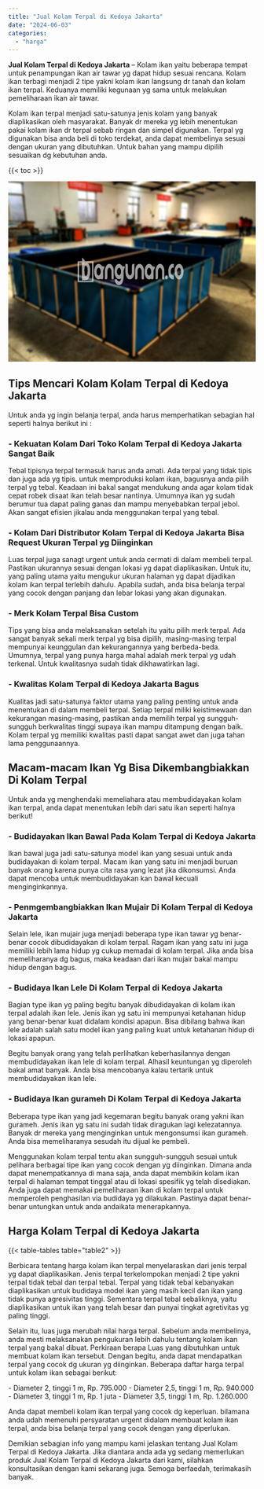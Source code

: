```yaml
---
title: "Jual Kolam Terpal di Kedoya Jakarta"
date: "2024-06-03"
categories: 
  - "harga"
---
```


**Jual Kolam Terpal di Kedoya Jakarta** – Kolam ikan yaitu beberapa tempat untuk penampungan ikan air tawar yg dapat hidup sesuai rencana. Kolam ikan terbagi menjadi 2 tipe yakni kolam ikan langsung dr tanah dan kolam ikan terpal. Keduanya memiliki kegunaan yg sama untuk melakukan pemeliharaan ikan air tawar.

Kolam ikan terpal menjadi satu-satunya jenis kolam yang banyak diaplikasikan oleh masyarakat. Banyak dr mereka yg lebih menentukan pakai kolam ikan dr terpal sebab ringan dan simpel digunakan. Terpal yg digunakan bisa anda beli di toko terdekat, anda dapat membelinya sesuai dengan ukuran yang dibutuhkan. Untuk bahan yang mampu dipilih sesuaikan dg kebutuhan anda.

{{< toc >}}

![Jual Kolam Terpal di Kedoya Jakarta](/images/jual-kolam-terpal-20.png)

## Tips Mencari Kolam Kolam Terpal di Kedoya Jakarta

Untuk anda yg ingin belanja terpal, anda harus memperhatikan sebagian hal seperti halnya berikut ini :

### \- Kekuatan Kolam Dari Toko Kolam Terpal di Kedoya Jakarta Sangat Baik

Tebal tipisnya terpal termasuk harus anda amati. Ada terpal yang tidak tipis dan juga ada yg tipis. untuk memproduksi kolam ikan, bagusnya anda pilih terpal yg tebal. Keadaan ini bakal sangat mendukung anda agar kolam tidak cepat robek disaat ikan telah besar nantinya. Umumnya ikan yg sudah berumur tua dapat paling ganas dan mampu menyebabkan terpal jebol. Akan sangat efisien jikalau anda menggunakan terpal yang tebal.

### \- Kolam Dari Distributor Kolam Terpal di Kedoya Jakarta Bisa Request Ukuran Terpal yg Diinginkan

Luas terpal juga sanagt urgent untuk anda cermati di dalam membeli terpal. Pastikan ukurannya sesuai dengan lokasi yg dapat diaplikasikan. Untuk itu, yang paling utama yaitu mengukur ukuran halaman yg dapat dijadikan kolam ikan terpal terlebih dahulu. Apabila sudah, anda bisa belanja terpal yang cocok dengan panjang dan lebar lokasi yang akan digunakan.

### \- Merk Kolam Terpal Bisa Custom

Tips yang bisa anda melaksanakan setelah itu yaitu pilih merk terpal. Ada sangat banyak sekali merk terpal yg bisa dipilih, masing-masing terpal mempunyai keunggulan dan kekurangannya yang berbeda-beda. Umumnya, terpal yang punya harga mahal adalah merk terpal yg udah terkenal. Untuk kwalitasnya sudah tidak dikhawatirkan lagi.

### \- Kwalitas Kolam Terpal di Kedoya Jakarta Bagus

Kualitas jadi satu-satunya faktor utama yang paling penting untuk anda menentukan di dalam membeli terpal. Setiap terpal miliki keistimewaan dan kekurangan masing-masing, pastikan anda memilih terpal yg sungguh-sungguh berkwalitas tinggi supaya ikan mampu ditampung dengan baik. Kolam terpal yg memiliki kwalitas pasti dapat sangat awet dan juga tahan lama penggunaannya.

## Macam-macam Ikan Yg Bisa Dikembangbiakkan Di Kolam Terpal

Untuk anda yg menghendaki memeliahara atau membudidayakan kolam ikan terpal, anda dapat menentukan lebih dari satu ikan seperti halnya berikut!

### \- Budidayakan Ikan Bawal Pada Kolam Terpal di Kedoya Jakarta

Ikan bawal juga jadi satu-satunya model ikan yang sesuai untuk anda budidayakan di kolam terpal. Macam ikan yang satu ini menjadi buruan banyak orang karena punya cita rasa yang lezat jika dikonsumsi. Anda dapat mencoba untuk membudidayakan kan bawal kecuali menginginkannya.

### \- Penmgembangbiakkan Ikan Mujair Di Kolam Terpal di Kedoya Jakarta

Selain lele, ikan mujair juga menjadi beberapa type ikan tawar yg benar-benar cocok dibudidayakan di kolam terpal. Ragam ikan yang satu ini juga memiliki lebih lama hidup yg cukup memadai di kolam terpal. Jika anda bisa memeliharanya dg bagus, maka keadaan dari ikan mujair bakal mampu hidup dengan bagus.

### \- Budidaya Ikan Lele Di Kolam Terpal di Kedoya Jakarta

Bagian type ikan yg paling begitu banyak dibudidayakan di kolam ikan terpal adalah ikan lele. Jenis ikan yg satu ini mempunyai ketahanan hidup yang benar-benar kuat didalam kondisi apapun. Bisa dibilang bahwa ikan lele adalah salah satu model ikan yang paling kuat untuk ketahanan hidup di lokasi apapun.

Begitu banyak orang yang telah perlihatkan keberhasilannya dengan membudidayakan ikan lele di kolam terpal. Alhasil keuntungan yg diperoleh bakal amat banyak. Anda bisa mencobanya kalau tertarik untuk membudidayakan ikan lele.

### \- Budidaya Ikan gurameh Di Kolam Terpal di Kedoya Jakarta

Beberapa type ikan yang jadi kegemaran begitu banyak orang yakni ikan gurameh. Jenis ikan yg satu ini sudah tidak diragukan lagi kelezatannya. Banyak dr mereka yang menginginkan untuk mengonsumsi ikan gurameh. Anda bisa memeliharanya sesudah itu dijual ke pembeli.

Menggunakan kolam terpal tentu akan sungguh-sungguh sesuai untuk pelihara berbagai tipe ikan yang cocok dengan yg diinginkan. Dimana anda dapat menempatkannya di mana saja, anda dapat membikin kolam ikan terpal di halaman tempat tinggal atau di lokasi spesifik yg telah disediakan. Anda juga dapat memakai pemeliharaan ikan di kolam terpal untuk memperoleh penghasilan via budidaya yg dilakukan. Pastinya dapat benar-benar untungkan untuk anda andaikata menerapkannya.

## Harga Kolam Terpal di Kedoya Jakarta

{{< table-tables table="table2" >}}

Berbicara tentang harga kolam ikan terpal menyelaraskan dari jenis terpal yg dapat diaplikasikan. Jenis terpal terkelompokan menjadi 2 tipe yakni terpal tidak tebal dan terpal tebal. Terpal yang tidak tebal kebanyakan diaplikasikan untuk budidaya model ikan yang masih kecil dan ikan yang tidak punya agresivitas tinggi. Sementara terpal tebal sebaliknya, yaitu diaplikasikan untuk ikan yang telah besar dan punyai tingkat agretivitas yg paling tinggi.

Selain itu, luas juga merubah nilai harga terpal. Sebelum anda membelinya, anda mesti melaksanakan pengukuran lebih dahulu tentang kolam ikan terpal yang bakal dibuat. Perkiraan berapa Luas yang dibutuhkan untuk membuat kolam ikan tersebut. Dengan begitu, anda dapat mendapatkan terpal yang cocok dg ukuran yg diinginkan. Beberapa daftar harga terpal untuk kolam ikan sebagai berikut:

\- Diameter 2, tinggi 1 m, Rp. 795.000 - Diameter 2,5, tinggi 1 m, Rp. 940.000 - Diameter 3, tinggi 1 m, Rp. 1 juta - Diameter 3,5, tinggi 1 m, Rp. 1.260.000

Anda dapat membeli kolam ikan terpal yang cocok dg keperluan. bilamana anda udah memenuhi persyaratan urgent didalam membuat kolam ikan terpal, anda bisa belanja terpal yang cocok dengan yang diperlukan.

Demikian sebagian info yang mampu kami jelaskan tentang Jual Kolam Terpal di Kedoya Jakarta. Jika diantara anda ada yg sedang memerlukan produk Jual Kolam Terpal di Kedoya Jakarta dari kami, silahkan konsultasikan dengan kami sekarang juga. Semoga berfaedah, terimakasih banyak.
